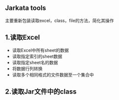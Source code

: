 ## Jarkata tools

主要重新包装读取excel，class，file的方法，简化其操作

## 1.读取Excel

- 读取Excel中所有sheet的数据
- 读取指定索引的sheet数据
- 读取指定sheet名的数据
- 将数据行列转换
- 读取多个相同格式的文件数据至一个集合中

## 2.读取Jar文件中的class
